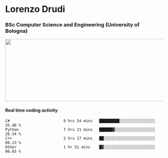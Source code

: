 # Lorenzo Drudi
### BSc Computer Science and Engineering (University of Bologna)

<img src="https://github-readme-stats.vercel.app/api?username=LorenzoDrudi&count_private=true&show_icons=true&theme=gruvbox" height=200px width=550px>

#### Real time coding activity
<!--START_SECTION:waka-->

```text
C#                        9 hrs 54 mins   █████████░░░░░░░░░░░░░░░░   35.48 %
Python                    7 hrs 21 mins   ██████▓░░░░░░░░░░░░░░░░░░   26.34 %
C++                       2 hrs 17 mins   ██░░░░░░░░░░░░░░░░░░░░░░░   08.23 %
Other                     1 hr 51 mins    █▓░░░░░░░░░░░░░░░░░░░░░░░   06.65 %
```

<!--END_SECTION:waka-->
